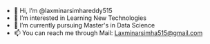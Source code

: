 - 👋 Hi, I’m @laxminarsimhareddy515
- 👀 I’m interested in Learning New Technologies
- 🌱 I’m currently pursuing Master's in Data Science
- 📫 You can reach me through Mail: Laxminarsimha515@gmail.com
<!---
laxminarsimhareddy515/laxminarsimhareddy515 is a ✨ special ✨ repository because its `README.md` (this file) appears on your GitHub profile.
You can click the Preview link to take a look at your changes.
--->
